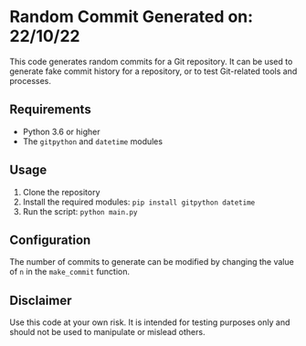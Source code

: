 # Random Commit Generated on: 22/10/22

This code generates random commits for a Git repository. It can be used to generate fake commit history for a repository, or to test Git-related tools and processes.

## Requirements

- Python 3.6 or higher
- The `gitpython` and `datetime` modules

## Usage

1. Clone the repository
2. Install the required modules: `pip install gitpython datetime`
3. Run the script: `python main.py`

## Configuration

The number of commits to generate can be modified by changing the value of `n` in the `make_commit` function.

## Disclaimer

Use this code at your own risk. It is intended for testing purposes only and should not be used to manipulate or mislead others.
